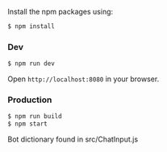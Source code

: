 Install the npm packages using:

```bash
$ npm install
```

### Dev
```bash
$ npm run dev
```
Open `http://localhost:8080` in your browser.

### Production

```bash
$ npm run build
$ npm start
```

Bot dictionary found in src/ChatInput.js
